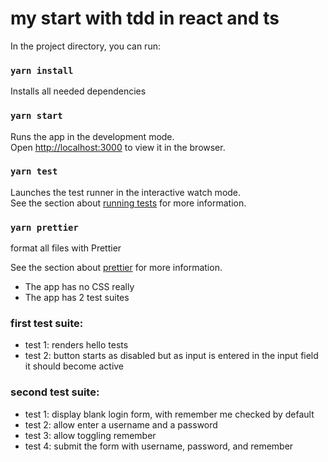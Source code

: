 # my start with tdd in react and ts

In the project directory, you can run:

### `yarn install`
Installs all needed dependencies
### `yarn start`
Runs the app in the development mode.\
Open [http://localhost:3000](http://localhost:3000) to view it in the browser.

### `yarn test`
Launches the test runner in the interactive watch mode.\
See the section about [running tests](https://facebook.github.io/create-react-app/docs/running-tests) for more information.

### `yarn prettier`

format all files with Prettier

See the section about [prettier](https://prettier.io/docs/en/install.html) for more information.

* The app has no CSS really
* The app has 2 test suites

### first test suite: 
* test 1: renders hello tests
* test 2: button starts as disabled but as input is entered in the input field it should become active 

### second test suite:
* test 1: display blank login form, with remember me checked by default
* test 2: allow enter a username and a password
* test 3: allow toggling remember
* test 4: submit the form with username, password, and remember